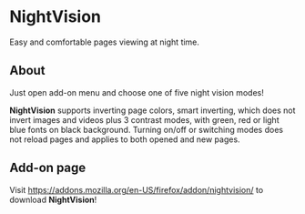 # NightVision
Easy and comfortable pages viewing at night time.

## About
Just open add-on menu and choose one of five night vision modes!

**NightVision** supports inverting page colors, smart inverting, which does not invert images and videos plus 3 contrast modes, with green, red or light blue fonts on black background.
Turning on/off or switching modes does not reload pages and applies to both opened and new pages.

## Add-on page
Visit https://addons.mozilla.org/en-US/firefox/addon/nightvision/ to download **NightVision**!
